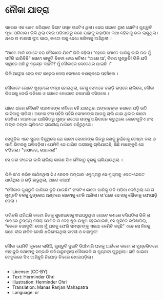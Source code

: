 # ନୌକା ଯାତ୍ରା

##
ସହରର ଏକ ଛୋଟ ବଗିଚାରେ ବିରାଟ ଓସ୍ତ ଗଛଟିଏ ଥିଲା। ସେଇ ଗଛରେ ଥିଲା ଗୋଟିଏ ଗୁଣ୍ଡୁଚି ମୂଷା ପରିବାର। ଭିକି ଥିଲା ସେଇ ପରିବାରରୁ ଜଣେ ଯାହାକୁ ବାହାପିଆ କଥା କହିବାକୁ ଭଲ ଲାଗୁଥିଲା। ଥରେ ତା ମାଉସୀ ପୁଅ ଭାଇ, କାଟୋ ତାକୁ ଦେଖା କରିବାକୁ ଆସିଥିଲା ।

##
“ଆମେ ଆଜି ଗୋଟେ ବଡ଼ ନୌକାରେ ଯିବା” ଭିକି କହିଲା। “ହେଲେ ମୋତେ ପାଣିକୁ ଭାରି ଡର ମୁଁ ପହଁରି ପାରିବିନି” କାଟୋ କାକୁତି ବିନତୀ ହେଇ କହିଲା। “ଆରେ ଆ’, ବିଚରା ଗୁଣ୍ଡୁଚି! ଭିକି ଯଦି ସାଥିରେ ଅଛି ତୁ ବ୍ୟସ୍ତ କାହିଁକି? ମୁଁ ନୌକାରେ କେତେଥର ଯାଇଛି ।"

ଭିକି ଆଗୁଆ ହେଇ ବାଟ କଢ଼େଇ ନେଲା ସେମାନେ ନଈକୂଳରେ ପହଞ୍ଚିଲେ ।

##
ନୌକାଟେ ଗୋଟେ ଖୁଣ୍ଟରେ ବନ୍ଧା ହୋଇଥିଲା, ତେଣୁ ସେମାନେ ଦଉଡ଼ି ଉପରେ ଚାଲିଲେ, ନୌକା ଭିତରକୁ ଡେଇଁ ପଡିଲେ ଓ ଗୋଟେ କୋଣରେ ଚକାମାରି ବସିଗଲେ ।

##
ଧୀରେ ଧୀରେ ନୌକାଟି ଗଛମାନଙ୍କ ମଝିରେ ବହି ଯାଇଥିବା ଅଙ୍କାବଙ୍କା ନଈରେ ପଡ଼ି ଉଠି ଭାସିବାକୁ ଲାଗିଲା। ଅନେକ ହଂସ ପହଁରି ପହଁରି ସେମାନଙ୍କ ଆଗକୁ ଚାଲି ଯାଉ ଥିବାର କାଟୋ ଦେଖିଲା। ମାଛମାନେ ପାଣିଭିତରୁ ମୁଣ୍ଡ ଉଠେଇ ତାଙ୍କୁ ଅଭିବାଦନ କରୁଥିଲେ କେତେଗୁଡ଼ିଏ ହଂସ ତାଙ୍କ ଡଙ୍ଗା ଚାରିପଟେ ରାଜକୀୟ ଠାଣିରେ ପହଁରୁଥିଲେ।

##
ସେଗୁଡ଼ିକ ଏତେ ସୁନ୍ଦର ଦିଶୁଥିଲେ ଯେ କାଟୋ ସେମାନଙ୍କ ଭିତରୁ ଜଣକୁ ଛୁଇଁବାକୁ ଚେଷ୍ଟା କଲା ଓ ପାଣି ଭିତରକୁ ଗଳିପଡ଼ିଲା। ଯେମିତି ସେ ପାଣିର ଗଭୀରକୁ ଚାଲିଯାଇଛି, କିଛି ମାଛଙ୍କୁବି ସେ ଟପିଗଲା। "ରକ୍ଷାକର, ରକ୍ଷାକର!"

ସେ ଗଳା ଫଟେଇ ଡାକି ଚାଲିଲା କାରଣ ସିଏ ନୌକାଠୁ ଦୂରକୁ ଚାଲିଯାଉଥିଲା ।

##
ଭିକି କ’ଣ କରିବ ଜାଣିନଥିଲା ସିଏ କେବଳ ଡଙ୍ଗାର ଏମୁଣ୍ଡରୁ ସେ ମୁଣ୍ଡକୁ ଏପଟ-ସେପଟ ଧାଉଁଥିଲା ଓ ରଡ଼ି ଛାଡୁଥିଲା, ଆରେ ବଞ୍ଚାଅ!

“ନୌକାର ଗୁଣ୍ଡୁଚି ପାଣିରେ ବୁଡ଼ି ଯାଉଛି।" ହଂସଟିଏ କାଟୋ ପାଣିକୁ ଗଳି ପଡ଼ିବା ଦେଖିଥିଲା ସେ ତା ମୁଣ୍ଡଟି ତଳକୁ ଝୁଙ୍କେଇ ଥଣ୍ଟରେ କାଟୋକୁ ଟେକି ଆଣିଲା। ତା’ପରେ ସେ ତାକୁ ନୌକାକୁ ଫୋପାଡ଼ି ଦେଲା ।

##
ଡରିଡରି ଥରିଥରି କାଟୋ ନିଜକୁ ଶୁଖେଇବାକୁ ଖରାପଡୁଥିବା ଗୋଟେ କଣରେ ବସିପଡିଲା ଭିକି ତା ପାଖରେ ଚୁପ୍‌ଚାପ୍‌ ବସିଲା ଯେମିତି ତା ଦେହ ଶୁଖି ଉଷୁମ ହେଇଯାଇଛି, ସେ ଖୁସିରେ ରଡିଛାଡିଲା, “କେଡେ ବାହାଦୁରି! ଦେଖ ମୁଁ ଘରକୁ ଫେରି ସମସ୍ତଙ୍କୁ ଏକଥା କେମିତି କହୁଛି” ଏବେ ସେ ନିଜକୁ ଜଣେ ବୀର ନାବିକ ବୋଲି ଧରିନେଇଥିଲା ସାହସୀ ଓ ବାହାଦୁର!

##
ନୌକା ଯେମିତି କୂଳରେ ଲାଗିଛି, ଗୁଣ୍ଡୁଚି ଦୁଇଟି ଡିଆଁମାରି ଘରକୁ ଧାଇଁଲେ କାଟୋ ତା ମୁଣ୍ଡଭିତରେ ବାହାଦୁରି କଥାଟାକୁ ସମ୍ଭାଳି ରଖିପାରୁନଥିଲା ନୌକାଭଳି ତା ମୁଣ୍ଡଟା ଘୁରୁଥିଲା। ରାତି ଖାଇବା ଟେବୁଲରେ ସିଏ ଆଖିବୁଜି ନିଘୋଡ଼ ନିଦରେ ଶୋଇପଡ଼ିଲା।

##
* License: [CC-BY]
* Text: Herminder Ohri
* Illustration: Herminder Ohri
* Translation: Manas Ranjan Mahapatra
* Language: or
